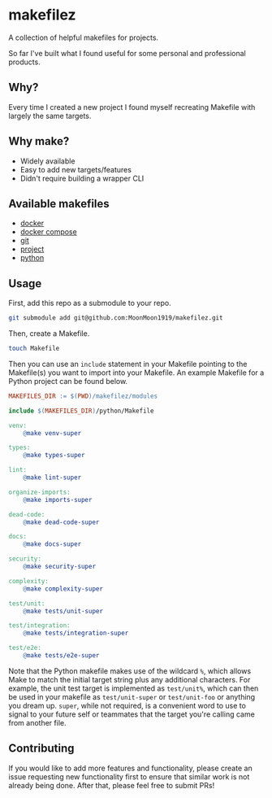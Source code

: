 # makefilez

A collection of helpful makefiles for projects.

So far I've built what I found useful for some personal and professional products.

## Why?

Every time I created a new project I found myself recreating Makefile with largely the same targets.

## Why make?

- Widely available
- Easy to add new targets/features
- Didn't require building a wrapper CLI

## Available makefiles

- [docker](./modules/docker/Makefile)
- [docker compose](./modules/compose/Makefile)
- [git](./modules/git/Makefile)
- [project](./modules/project/Makefile)
- [python](./modules/python/Makefile)

## Usage

First, add this repo as a submodule to your repo.

```sh
git submodule add git@github.com:MoonMoon1919/makefilez.git
```

Then, create a Makefile.

```sh
touch Makefile
```

Then you can use an `include` statement in your Makefile pointing to the Makefile(s) you want to import into your Makefile. An example Makefile for a Python project can be found below.

```Makefile
MAKEFILES_DIR := $(PWD)/makefilez/modules

include $(MAKEFILES_DIR)/python/Makefile

venv:
	@make venv-super

types:
	@make types-super

lint:
	@make lint-super

organize-imports:
	@make imports-super

dead-code:
	@make dead-code-super

docs:
	@make docs-super

security:
	@make security-super

complexity:
	@make complexity-super

test/unit:
	@make tests/unit-super

test/integration:
	@make tests/integration-super

test/e2e:
	@make tests/e2e-super
```

Note that the Python makefile makes use of the wildcard `%`, which allows Make to match the initial target string plus any additional characters. For example, the unit test target is implemented as `test/unit%`, which can then be used in your makefile as `test/unit-super` or `test/unit-foo` or anything you dream up. `super`, while not required, is a convenient word to use to signal to your future self or teammates that the target you're calling came from another file.

## Contributing

If you would like to add more features and functionality, please create an issue requesting new functionality first to ensure that similar work is not already being done. After that, please feel free to submit PRs!
